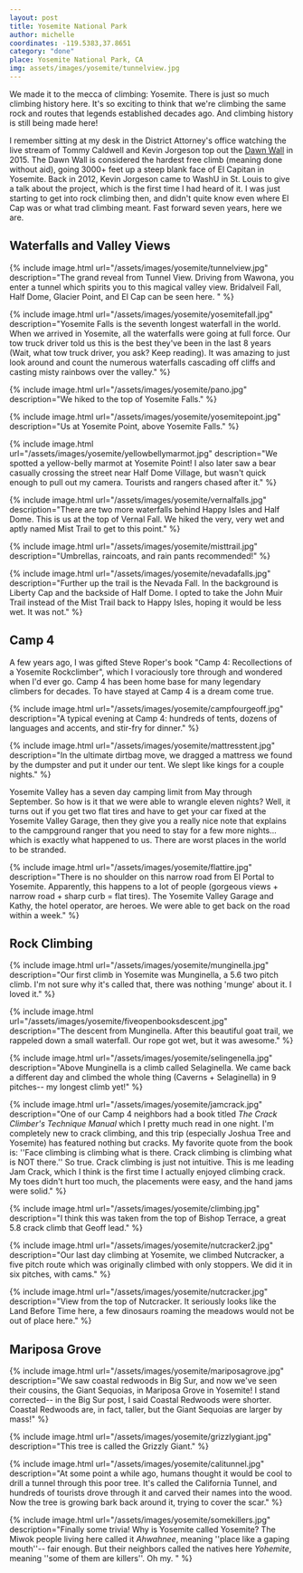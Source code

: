 ```yaml
---
layout: post
title: Yosemite National Park
author: michelle
coordinates: -119.5383,37.8651
category: "done"
place: Yosemite National Park, CA
img: assets/images/yosemite/tunnelview.jpg
---
```


We made it to the mecca of climbing: Yosemite. There is just so much climbing history here. It's so exciting to think that we're climbing the same rock and routes that legends established decades ago. And climbing history is still being made here!

I remember sitting at my desk in the District Attorney's office watching the live stream of Tommy Caldwell and Kevin Jorgeson top out the [Dawn Wall](https://www.dawnwall-film.com/) in 2015. The Dawn Wall is considered the hardest free climb (meaning done without aid), going 3000+ feet up a steep blank face of El Capitan in Yosemite. Back in 2012, Kevin Jorgeson came to WashU in St. Louis to give a talk about the project, which is the first time I had heard of it. I was just starting to get into rock climbing then, and didn't quite know even where El Cap was or what trad climbing meant. Fast forward seven years, here we are.

## Waterfalls and Valley Views

{% include image.html url="/assets/images/yosemite/tunnelview.jpg" description="The grand reveal from Tunnel View. Driving from Wawona, you enter a tunnel which spirits you to this magical valley view. Bridalveil Fall, Half Dome, Glacier Point, and El Cap can be seen here. " %}

{% include image.html url="/assets/images/yosemite/yosemitefall.jpg" description="Yosemite Falls is the seventh longest waterfall in the world. When we arrived in Yosemite, all the waterfalls were going at full force. Our tow truck driver told us this is the best they've been in the last 8 years (Wait, what tow truck driver, you ask? Keep reading). It was amazing to just look around and count the numerous waterfalls cascading off cliffs and casting misty rainbows over the valley." %}

{% include image.html url="/assets/images/yosemite/pano.jpg" description="We hiked to the top of Yosemite Falls." %}

{% include image.html url="/assets/images/yosemite/yosemitepoint.jpg" description="Us at Yosemite Point, above Yosemite Falls." %}

{% include image.html url="/assets/images/yosemite/yellowbellymarmot.jpg" description="We spotted a yellow-belly marmot at Yosemite Point! I also later saw a bear casually crossing the street near Half Dome Village, but wasn't quick enough to pull out my camera. Tourists and rangers chased after it." %}

{% include image.html url="/assets/images/yosemite/vernalfalls.jpg" description="There are two more waterfalls behind Happy Isles and Half Dome. This is us at the top of Vernal Fall. We hiked the very, very wet and aptly named Mist Trail to get to this point." %}

{% include image.html url="/assets/images/yosemite/misttrail.jpg" description="Umbrellas, raincoats, and rain pants recommended!" %}

{% include image.html url="/assets/images/yosemite/nevadafalls.jpg" description="Further up the trail is the Nevada Fall. In the background is Liberty Cap and the backside of Half Dome. I opted to take the John Muir Trail instead of the Mist Trail back to Happy Isles, hoping it would be less wet. It was not." %}

## Camp 4

A few years ago, I was gifted Steve Roper's book "Camp 4: Recollections of a Yosemite Rockclimber", which I voraciously tore through and wondered when I'd ever go. Camp 4 has been home base for many legendary climbers for decades. To have stayed at Camp 4 is a dream come true.

{% include image.html url="/assets/images/yosemite/campfourgeoff.jpg" description="A typical evening at Camp 4: hundreds of tents, dozens of languages and accents, and stir-fry for dinner." %}

{% include image.html url="/assets/images/yosemite/mattresstent.jpg" description="In the ultimate dirtbag move, we dragged a mattress we found by the dumpster and put it under our tent. We slept like kings for a couple nights." %}

Yosemite Valley has a seven day camping limit from May through September. So how is it that we were able to wrangle eleven nights? Well, it turns out if you get two flat tires and have to get your car fixed at the Yosemite Valley Garage, then they give you a really nice note that explains to the campground ranger that you need to stay for a few more nights... which is exactly what happened to us. There are worst places in the world to be stranded.

{% include image.html url="/assets/images/yosemite/flattire.jpg" description="There is no shoulder on this narrow road from El Portal to Yosemite. Apparently, this happens to a lot of people (gorgeous views + narrow road + sharp curb = flat tires). The Yosemite Valley Garage and Kathy, the hotel operator, are heroes. We were able to get back on the road within a week." %}

## Rock Climbing

{% include image.html url="/assets/images/yosemite/munginella.jpg" description="Our first climb in Yosemite was Munginella, a 5.6 two pitch climb. I'm not sure why it's called that, there was nothing 'munge' about it. I loved it." %}

{% include image.html url="/assets/images/yosemite/fiveopenbooksdescent.jpg" description="The descent from Munginella. After this beautiful goat trail, we rappeled down a small waterfall. Our rope got wet, but it was awesome." %}

{% include image.html url="/assets/images/yosemite/selingenella.jpg" description="Above Munginella is a climb called Selaginella. We came back a different day and climbed the whole thing (Caverns + Selaginella) in 9 pitches-- my longest climb yet!" %}

{% include image.html url="/assets/images/yosemite/jamcrack.jpg" description="One of our Camp 4 neighbors had a book titled <i>The Crack Climber's Technique Manual</i> which I pretty much read in one night. I'm completely new to crack climbing, and this trip (especially Joshua Tree and Yosemite) has featured nothing but cracks. My favorite quote from the book is: ''Face climbing is climbing what is there. Crack climbing is climbing what is NOT there.'' So true. Crack climbing is just not intuitive. This is me leading Jam Crack, which I think is the first time I actually enjoyed climbing crack. My toes didn't hurt too much, the placements were easy, and the hand jams were solid." %}

{% include image.html url="/assets/images/yosemite/climbing.jpg" description="I think this was taken from the top of Bishop Terrace, a great 5.8 crack climb that Geoff lead." %}

{% include image.html url="/assets/images/yosemite/nutcracker2.jpg" description="Our last day climbing at Yosemite, we climbed Nutcracker, a five pitch route which was originally climbed with only stoppers. We did it in six pitches, with cams." %}

{% include image.html url="/assets/images/yosemite/nutcracker.jpg" description="View from the top of Nutcracker. It seriously looks like the Land Before Time here, a few dinosaurs roaming the meadows would not be out of place here." %}

## Mariposa Grove

{% include image.html url="/assets/images/yosemite/mariposagrove.jpg" description="We saw coastal redwoods in Big Sur, and now we've seen their cousins, the Giant Sequoias, in Mariposa Grove in Yosemite! I stand corrected-- in the Big Sur post, I said Coastal Redwoods were shorter. Coastal Redwoods are, in fact, taller, but the Giant Sequoias are larger by mass!" %}

{% include image.html url="/assets/images/yosemite/grizzlygiant.jpg" description="This tree is called the Grizzly Giant." %}

{% include image.html url="/assets/images/yosemite/calitunnel.jpg" description="At some point a while ago, humans thought it would be cool to drill a tunnel through this poor tree. It's called the California Tunnel, and hundreds of tourists drove through it and carved their names into the wood. Now the tree is growing bark back around it, trying to cover the scar." %}

{% include image.html url="/assets/images/yosemite/somekillers.jpg" description="Finally some trivia! Why is Yosemite called Yosemite? The Miwok people living here called it <i>Ahwahnee</i>, meaning ''place like a gaping mouth''-- fair enough. But their neighbors called the natives here <i>Yohemite</i>, meaning ''some of them are killers''. Oh my. " %}